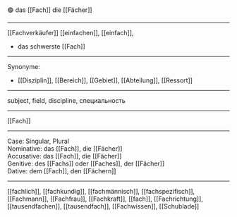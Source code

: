 🟢 das [[Fach]]
die [[Fächer]]

---
[[Fachverkäufer]]
[[einfachen]], [[einfach]], 

- das schwerste [[Fach]]

---
Synonyme:
- [[Disziplin]], [[Bereich]], [[Gebiet]], [[Abteilung]], [[Ressort]]

---
subject, field, discipline, специальность

---
[[Fach]]

---
Case: Singular, Plural  
Nominative: das [[Fach]], die [[Fächer]]  
Accusative: das [[Fach]], die [[Fächer]]  
Genitive: des [[Fachs]] oder [[Faches]], der [[Fächer]]  
Dative: dem [[Fach]], den [[Fächern]]

---
[[fachlich]], [[fachkundig]], [[fachmännisch]], [[fachspezifisch]], [[Fachmann]], [[Fachfrau]], [[Fachkraft]], [[fach]], [[Fachrichtung]], [[tausendfachen]], [[tausendfach]], [[Fachwissen]], [[Schublade]]